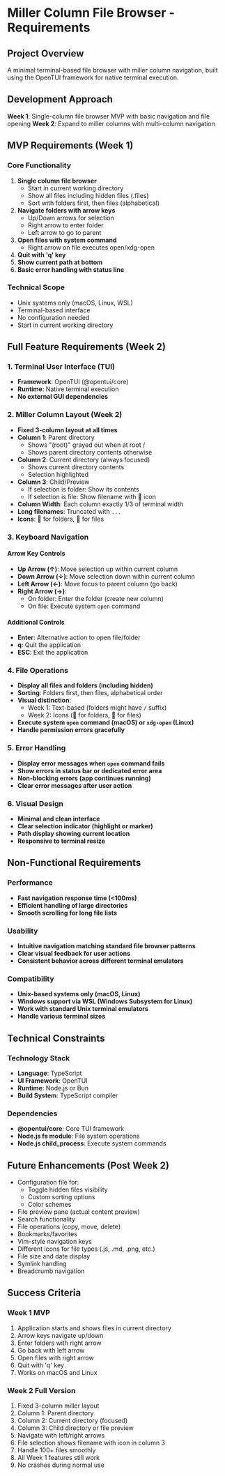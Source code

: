 # Miller Column File Browser - Requirements

## Project Overview
A minimal terminal-based file browser with miller column navigation, built using the OpenTUI framework for native terminal execution.

## Development Approach
**Week 1**: Single-column file browser MVP with basic navigation and file opening
**Week 2**: Expand to miller columns with multi-column navigation

## MVP Requirements (Week 1)

### Core Functionality
1. **Single column file browser**
   - Start in current working directory
   - Show all files including hidden files (.files)
   - Sort with folders first, then files (alphabetical)
2. **Navigate folders with arrow keys**
   - Up/Down arrows for selection
   - Right arrow to enter folder
   - Left arrow to go to parent
3. **Open files with system command**
   - Right arrow on file executes open/xdg-open
4. **Quit with 'q' key**
5. **Show current path at bottom**
6. **Basic error handling with status line**

### Technical Scope
- Unix systems only (macOS, Linux, WSL)
- Terminal-based interface
- No configuration needed
- Start in current working directory

## Full Feature Requirements (Week 2)

### 1. Terminal User Interface (TUI)
- **Framework**: OpenTUI (@opentui/core)
- **Runtime**: Native terminal execution
- **No external GUI dependencies**

### 2. Miller Column Layout (Week 2)
- **Fixed 3-column layout at all times**
- **Column 1**: Parent directory
  - Shows "(root)" grayed out when at root /
  - Shows parent directory contents otherwise
- **Column 2**: Current directory (always focused)
  - Shows current directory contents
  - Selection highlighted
- **Column 3**: Child/Preview
  - If selection is folder: Show its contents
  - If selection is file: Show filename with 📄 icon
- **Column Width**: Each column exactly 1/3 of terminal width
- **Long filenames**: Truncated with `...`
- **Icons**: 📁 for folders, 📄 for files

### 3. Keyboard Navigation

#### Arrow Key Controls
- **Up Arrow (↑)**: Move selection up within current column
- **Down Arrow (↓)**: Move selection down within current column
- **Left Arrow (←)**: Move focus to parent column (go back)
- **Right Arrow (→)**: 
  - On folder: Enter the folder (create new column)
  - On file: Execute system `open` command

#### Additional Controls
- **Enter**: Alternative action to open file/folder
- **q**: Quit the application
- **ESC**: Exit the application

### 4. File Operations
- **Display all files and folders (including hidden)**
- **Sorting**: Folders first, then files, alphabetical order
- **Visual distinction**: 
  - Week 1: Text-based (folders might have `/` suffix)
  - Week 2: Icons (📁 for folders, 📄 for files)
- **Execute system `open` command (macOS) or `xdg-open` (Linux)**
- **Handle permission errors gracefully**

### 5. Error Handling
- **Display error messages when `open` command fails**
- **Show errors in status bar or dedicated error area**
- **Non-blocking errors (app continues running)**
- **Clear error messages after user action**

### 6. Visual Design
- **Minimal and clean interface**
- **Clear selection indicator (highlight or marker)**
- **Path display showing current location**
- **Responsive to terminal resize**

## Non-Functional Requirements

### Performance
- **Fast navigation response time (<100ms)**
- **Efficient handling of large directories**
- **Smooth scrolling for long file lists**

### Usability
- **Intuitive navigation matching standard file browser patterns**
- **Clear visual feedback for user actions**
- **Consistent behavior across different terminal emulators**

### Compatibility
- **Unix-based systems only (macOS, Linux)**
- **Windows support via WSL (Windows Subsystem for Linux)**
- **Work with standard Unix terminal emulators**
- **Handle various terminal sizes**

## Technical Constraints

### Technology Stack
- **Language**: TypeScript
- **UI Framework**: OpenTUI
- **Runtime**: Node.js or Bun
- **Build System**: TypeScript compiler

### Dependencies
- **@opentui/core**: Core TUI framework
- **Node.js fs module**: File system operations
- **Node.js child_process**: Execute system commands

## Future Enhancements (Post Week 2)
- Configuration file for:
  - Toggle hidden files visibility
  - Custom sorting options
  - Color schemes
- File preview pane (actual content preview)
- Search functionality
- File operations (copy, move, delete)
- Bookmarks/favorites
- Vim-style navigation keys
- Different icons for file types (.js, .md, .png, etc.)
- File size and date display
- Symlink handling
- Breadcrumb navigation

## Success Criteria

### Week 1 MVP
1. Application starts and shows files in current directory
2. Arrow keys navigate up/down
3. Enter folders with right arrow
4. Go back with left arrow
5. Open files with right arrow
6. Quit with 'q' key
7. Works on macOS and Linux

### Week 2 Full Version
1. Fixed 3-column miller layout
2. Column 1: Parent directory
3. Column 2: Current directory (focused)
4. Column 3: Child directory or file preview
5. Navigate with left/right arrows
6. File selection shows filename with icon in column 3
7. Handle 100+ files smoothly
8. All Week 1 features still work
9. No crashes during normal use